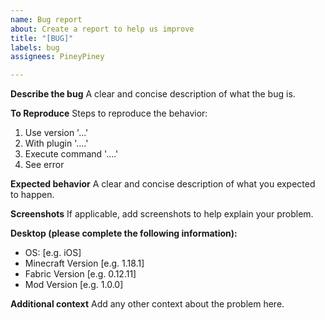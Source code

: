 ```yaml
---
name: Bug report
about: Create a report to help us improve
title: "[BUG]"
labels: bug
assignees: PineyPiney

---
```


**Describe the bug**
A clear and concise description of what the bug is.

**To Reproduce**
Steps to reproduce the behavior:
1. Use version '...'
2. With plugin '....'
3. Execute command '....'
4. See error

**Expected behavior**
A clear and concise description of what you expected to happen.

**Screenshots**
If applicable, add screenshots to help explain your problem.

**Desktop (please complete the following information):**
 - OS: [e.g. iOS]
 - Minecraft Version [e.g. 1.18.1]
 - Fabric Version [e.g. 0.12.11]
 - Mod Version [e.g. 1.0.0]

**Additional context**
Add any other context about the problem here.

